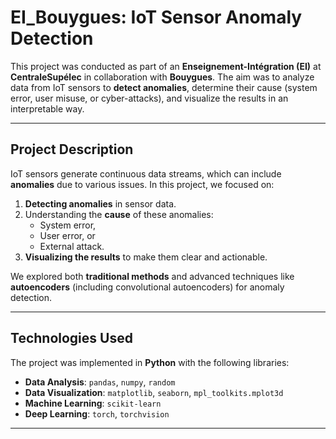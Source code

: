 # **EI_Bouygues: IoT Sensor Anomaly Detection**

This project was conducted as part of an **Enseignement-Intégration (EI)** at **CentraleSupélec** in collaboration with **Bouygues**. The aim was to analyze data from IoT sensors to **detect anomalies**, determine their cause (system error, user misuse, or cyber-attacks), and visualize the results in an interpretable way.

---

## **Project Description**

IoT sensors generate continuous data streams, which can include **anomalies** due to various issues. In this project, we focused on:
1. **Detecting anomalies** in sensor data.  
2. Understanding the **cause** of these anomalies:  
   - System error,  
   - User error, or  
   - External attack.  
3. **Visualizing the results** to make them clear and actionable.

We explored both **traditional methods** and advanced techniques like **autoencoders** (including convolutional autoencoders) for anomaly detection.

---

## **Technologies Used**

The project was implemented in **Python** with the following libraries:  
- **Data Analysis**: `pandas`, `numpy`, `random`  
- **Data Visualization**: `matplotlib`, `seaborn`, `mpl_toolkits.mplot3d`  
- **Machine Learning**: `scikit-learn`  
- **Deep Learning**: `torch`, `torchvision`  

---

